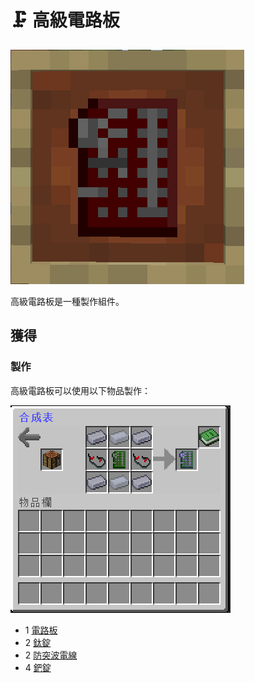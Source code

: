 # 🗜 高級電路板

![](<../.gitbook/assets/image (229) (1) (1).png>)

高級電路板是一種製作組件。

## 獲得

### 製作

高級電路板可以使用以下物品製作：

![](<../.gitbook/assets/image (204).png>)

* 1 [電路板](Circuit-Board.md)
* 2 [鈦錠](titanium-ingot.md)
* 2 [防突波電線](Surge-Proof-Wire.md)
* 4 [鈀錠](palladium-ingot.md)
